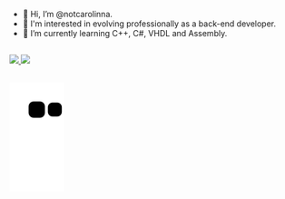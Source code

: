 - 👋 Hi, I’m @notcarolinna.
- 👀 I'm interested in evolving professionally as a back-end developer.
- 🌱 I’m currently learning C++, C#, VHDL and Assembly.

##

<div>
  <a href="https://github.com/notcarolinna">
  <img height="160em" src="https://github-readme-stats.vercel.app/api?username=notcarolinna&show_icons=true&theme=jolly&include_all_commits=true&count_private=true"/>
  <img height="160em" src="https://github-readme-stats.vercel.app/api/top-langs/?username=notcarolinna&layout=compact&langs_count=7&theme=jolly"/>
</div>



##


  ![Snake animation](https://github.com/rafaballerini/rafaballerini/blob/output/github-contribution-grid-snake.svg)
 
</div>
